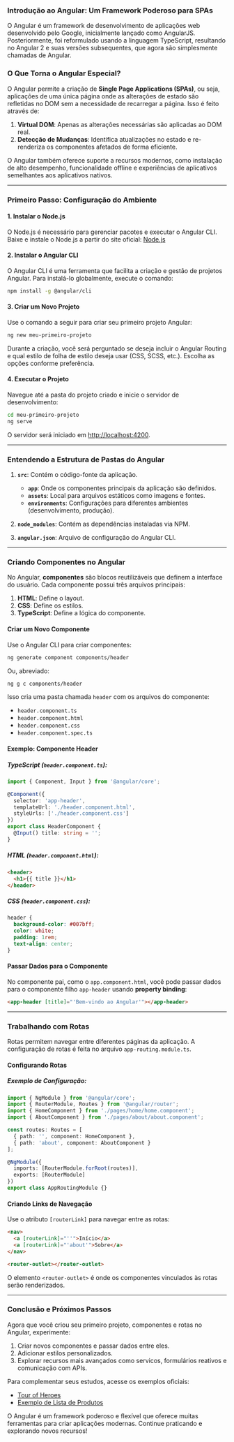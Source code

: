 ### Introdução ao Angular: Um Framework Poderoso para SPAs

O Angular é um framework de desenvolvimento de aplicações web desenvolvido pelo Google, inicialmente lançado como AngularJS. Posteriormente, foi reformulado usando a linguagem TypeScript, resultando no Angular 2 e suas versões subsequentes, que agora são simplesmente chamadas de Angular.

### O Que Torna o Angular Especial?

O Angular permite a criação de **Single Page Applications (SPAs)**, ou seja, aplicações de uma única página onde as alterações de estado são refletidas no DOM sem a necessidade de recarregar a página. Isso é feito através de:

1. **Virtual DOM**: Apenas as alterações necessárias são aplicadas ao DOM real.
2. **Detecção de Mudanças**: Identifica atualizações no estado e re-renderiza os componentes afetados de forma eficiente.

O Angular também oferece suporte a recursos modernos, como instalação de alto desempenho, funcionalidade offline e experiências de aplicativos semelhantes aos aplicativos nativos.

---

### Primeiro Passo: Configuração do Ambiente

#### 1. **Instalar o Node.js**

O Node.js é necessário para gerenciar pacotes e executar o Angular CLI. Baixe e instale o Node.js a partir do site oficial: [Node.js](https://nodejs.org/en/)

#### 2. **Instalar o Angular CLI**

O Angular CLI é uma ferramenta que facilita a criação e gestão de projetos Angular. Para instalá-lo globalmente, execute o comando:

```bash
npm install -g @angular/cli
```

#### 3. **Criar um Novo Projeto**

Use o comando a seguir para criar seu primeiro projeto Angular:

```bash
ng new meu-primeiro-projeto
```

Durante a criação, você será perguntado se deseja incluir o Angular Routing e qual estilo de folha de estilo deseja usar (CSS, SCSS, etc.). Escolha as opções conforme preferência.

#### 4. **Executar o Projeto**

Navegue até a pasta do projeto criado e inicie o servidor de desenvolvimento:

```bash
cd meu-primeiro-projeto
ng serve
```

O servidor será iniciado em [http://localhost:4200](http://localhost:4200/).

---

### Entendendo a Estrutura de Pastas do Angular

1. **`src`**: Contém o código-fonte da aplicação.
    
    - **`app`**: Onde os componentes principais da aplicação são definidos.
    - **`assets`**: Local para arquivos estáticos como imagens e fontes.
    - **`environments`**: Configurações para diferentes ambientes (desenvolvimento, produção).
2. **`node_modules`**: Contém as dependências instaladas via NPM.
    
3. **`angular.json`**: Arquivo de configuração do Angular CLI.
    

---

### Criando Componentes no Angular

No Angular, **componentes** são blocos reutilizáveis que definem a interface do usuário. Cada componente possui três arquivos principais:

1. **HTML**: Define o layout.
2. **CSS**: Define os estilos.
3. **TypeScript**: Define a lógica do componente.

#### Criar um Novo Componente

Use o Angular CLI para criar componentes:

```bash
ng generate component components/header
```

Ou, abreviado:

```bash
ng g c components/header
```

Isso cria uma pasta chamada `header` com os arquivos do componente:

- `header.component.ts`
- `header.component.html`
- `header.component.css`
- `header.component.spec.ts`

#### Exemplo: Componente Header

##### TypeScript (`header.component.ts`):

```typescript
import { Component, Input } from '@angular/core';

@Component({
  selector: 'app-header',
  templateUrl: './header.component.html',
  styleUrls: ['./header.component.css']
})
export class HeaderComponent {
  @Input() title: string = '';
}
```

##### HTML (`header.component.html`):

```html
<header>
  <h1>{{ title }}</h1>
</header>
```

##### CSS (`header.component.css`):

```css
header {
  background-color: #007bff;
  color: white;
  padding: 1rem;
  text-align: center;
}
```

#### Passar Dados para o Componente

No componente pai, como o `app.component.html`, você pode passar dados para o componente filho `app-header` usando **property binding**:

```html
<app-header [title]="'Bem-vindo ao Angular'"></app-header>
```

---

### Trabalhando com Rotas

Rotas permitem navegar entre diferentes páginas da aplicação. A configuração de rotas é feita no arquivo `app-routing.module.ts`.

#### Configurando Rotas

##### Exemplo de Configuração:

```typescript
import { NgModule } from '@angular/core';
import { RouterModule, Routes } from '@angular/router';
import { HomeComponent } from './pages/home/home.component';
import { AboutComponent } from './pages/about/about.component';

const routes: Routes = [
  { path: '', component: HomeComponent },
  { path: 'about', component: AboutComponent }
];

@NgModule({
  imports: [RouterModule.forRoot(routes)],
  exports: [RouterModule]
})
export class AppRoutingModule {}
```

#### Criando Links de Navegação

Use o atributo `[routerLink]` para navegar entre as rotas:

```html
<nav>
  <a [routerLink]="''">Início</a>
  <a [routerLink]="'about'">Sobre</a>
</nav>

<router-outlet></router-outlet>
```

O elemento `<router-outlet>` é onde os componentes vinculados às rotas serão renderizados.

---

### Conclusão e Próximos Passos

Agora que você criou seu primeiro projeto, componentes e rotas no Angular, experimente:

1. Criar novos componentes e passar dados entre eles.
2. Adicionar estilos personalizados.
3. Explorar recursos mais avançados como servicos, formulários reativos e comunicação com APIs.

Para complementar seus estudos, acesse os exemplos oficiais:

- [Tour of Heroes](https://angular.io/tutorial)
- [Exemplo de Lista de Produtos](https://angular.io/start)

O Angular é um framework poderoso e flexível que oferece muitas ferramentas para criar aplicações modernas. Continue praticando e explorando novos recursos!